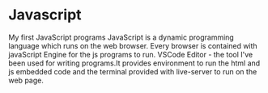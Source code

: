 # Javascript
My first JavaScript programs
JavaScript is a dynamic programming language which runs on the web browser. Every browser is contained with javaScript Engine for the js programs to run.
VSCode Editor - the tool I've been used for writing programs.It provides environment to run the html and js embedded code and the terminal provided with live-server to run on the web page. 
